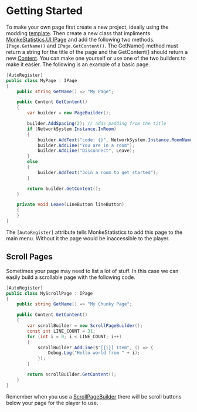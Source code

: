 # Getting Started

To make your own page first create a new project, ideally using the modding [template](https://github.com/Graicc/GorillaTagModTemplate). Then create a new class that impliments [MonkeStatistics.UI.IPage](api/MonkeStatistics.UI.IPage.html) and add the following two methods. ``IPage.GetName()`` and ``IPage.GetContent()``. The GetName() method must return a string for the title of the page and the GetContent() should return a new [Content](api/MonkeStatistics.UI.Content.html). You can make one yourself or use one of the two builders to make it easier. The following is an example of a basic page.

```cs
[AutoRegister]
public class MyPage : IPage
{
    public string GetName() => "My Page";

    public Content GetContent()
    {
        var builder = new PageBuilder();

        builder.AddSpacing(2); // adds padding from the title
        if (NetworkSystem.Instance.InRoom)
        {
            builder.AddText("code: {}", NetworkSystem.Instance.RoomName);
            builder.AddLine("You are in a room");
            builder.AddLine("Disconnect", Leave);
        }
        else 
        {
            builder.AddText("Join a room to get started");
        }

        return builder.GetContent();
    }

    private void Leave(LineButton lineButton)
    {
    }
}
```

The ``[AutoRegister]`` attribute tells MonkeStatistics to add this page to the main menu. Without it the page would be inaccessible to the player.

## Scroll Pages
Sometimes your page may need to list a lot of stuff. In this case we can easily build a scrollable page with the following code.

```cs
[AutoRegister]
public class MyScrollPage : IPage
{
    public string GetName() => "My Chunky Page";

    public Content GetContent()
    {
        var scrollBuilder = new ScrollPageBuilder();
        const int LINE_COUNT = 31;
        for (int i = 0; i < LINE_COUNT; i++)
        {
            scrollBuilder.AddLine($"[{i}] Item", () => {
                Debug.Log("Hello world from " + i);
            });
        }

        return scrollBuilder.GetContent();
    }
}
```

Remember when you use a [ScrollPageBuilder](api/MonkeStatistics.UI.ScrollPageBuilder.html) there will be scroll buttons below your page for the player to use.
